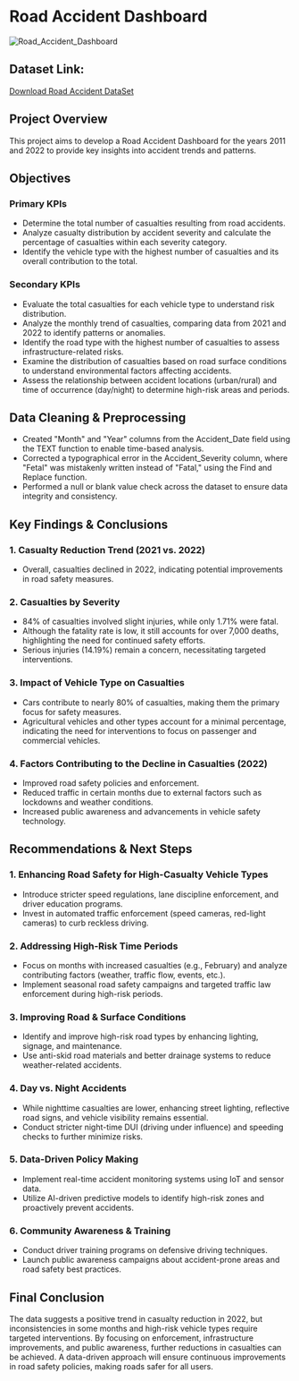 # Road Accident Dashboard

![Road_Accident_Dashboard](https://github.com/user-attachments/assets/0608e252-df21-40bc-ad3c-624a0937cee6)

## Dataset Link:   
[Download Road Accident DataSet](https://docs.google.com/spreadsheets/d/1Xa9bqF_AXEMAH_HeHbrGYP38yiXaPl8p/edit?usp=sharing&ouid=111664388300163303019&rtpof=true&sd=true)
## Project Overview
This project aims to develop a Road Accident Dashboard for the years 2011 and 2022 to provide key insights into accident trends and patterns.

## Objectives

### Primary KPIs
- Determine the total number of casualties resulting from road accidents.
- Analyze casualty distribution by accident severity and calculate the percentage of casualties within each severity category.
- Identify the vehicle type with the highest number of casualties and its overall contribution to the total.

### Secondary KPIs
- Evaluate the total casualties for each vehicle type to understand risk distribution.
- Analyze the monthly trend of casualties, comparing data from 2021 and 2022 to identify patterns or anomalies.
- Identify the road type with the highest number of casualties to assess infrastructure-related risks.
- Examine the distribution of casualties based on road surface conditions to understand environmental factors affecting accidents.
- Assess the relationship between accident locations (urban/rural) and time of occurrence (day/night) to determine high-risk areas and periods.

## Data Cleaning & Preprocessing
- Created "Month" and "Year" columns from the Accident_Date field using the TEXT function to enable time-based analysis.
- Corrected a typographical error in the Accident_Severity column, where "Fetal" was mistakenly written instead of "Fatal," using the Find and Replace function.
- Performed a null or blank value check across the dataset to ensure data integrity and consistency.

## Key Findings & Conclusions

### 1. Casualty Reduction Trend (2021 vs. 2022)
- Overall, casualties declined in 2022, indicating potential improvements in road safety measures.

### 2. Casualties by Severity
- 84% of casualties involved slight injuries, while only 1.71% were fatal.
- Although the fatality rate is low, it still accounts for over 7,000 deaths, highlighting the need for continued safety efforts.
- Serious injuries (14.19%) remain a concern, necessitating targeted interventions.

### 3. Impact of Vehicle Type on Casualties
- Cars contribute to nearly 80% of casualties, making them the primary focus for safety measures.
- Agricultural vehicles and other types account for a minimal percentage, indicating the need for interventions to focus on passenger and commercial vehicles.

### 4. Factors Contributing to the Decline in Casualties (2022)
- Improved road safety policies and enforcement.
- Reduced traffic in certain months due to external factors such as lockdowns and weather conditions.
- Increased public awareness and advancements in vehicle safety technology.

## Recommendations & Next Steps

### 1. Enhancing Road Safety for High-Casualty Vehicle Types
- Introduce stricter speed regulations, lane discipline enforcement, and driver education programs.
- Invest in automated traffic enforcement (speed cameras, red-light cameras) to curb reckless driving.

### 2. Addressing High-Risk Time Periods
- Focus on months with increased casualties (e.g., February) and analyze contributing factors (weather, traffic flow, events, etc.).
- Implement seasonal road safety campaigns and targeted traffic law enforcement during high-risk periods.

### 3. Improving Road & Surface Conditions
- Identify and improve high-risk road types by enhancing lighting, signage, and maintenance.
- Use anti-skid road materials and better drainage systems to reduce weather-related accidents.

### 4. Day vs. Night Accidents
- While nighttime casualties are lower, enhancing street lighting, reflective road signs, and vehicle visibility remains essential.
- Conduct stricter night-time DUI (driving under influence) and speeding checks to further minimize risks.

### 5. Data-Driven Policy Making
- Implement real-time accident monitoring systems using IoT and sensor data.
- Utilize AI-driven predictive models to identify high-risk zones and proactively prevent accidents.

### 6. Community Awareness & Training
- Conduct driver training programs on defensive driving techniques.
- Launch public awareness campaigns about accident-prone areas and road safety best practices.

## Final Conclusion
The data suggests a positive trend in casualty reduction in 2022, but inconsistencies in some months and high-risk vehicle types require targeted interventions. By focusing on enforcement, infrastructure improvements, and public awareness, further reductions in casualties can be achieved. A data-driven approach will ensure continuous improvements in road safety policies, making roads safer for all users.
